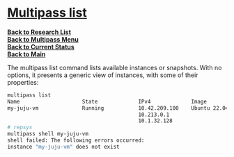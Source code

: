 # **[Multipass list](https://multipass.run/docs/list-command)**

**[Back to Research List](../../research_list.md)**\
**[Back to Multipass Menu](./multipass_menu.md)**\
**[Back to Current Status](../../../development/status/weekly/current_status.md)**\
**[Back to Main](../../../README.md)**

The multipass list command lists available instances or snapshots. With no options, it presents a generic view of instances, with some of their properties:

```bash
multipass list
Name                    State             IPv4             Image
my-juju-vm              Running           10.42.209.100    Ubuntu 22.04 LTS
                                          10.213.0.1
                                          10.1.32.128
# repsys
multipass shell my-juju-vm    
shell failed: The following errors occurred:
instance "my-juju-vm" does not exist
```
